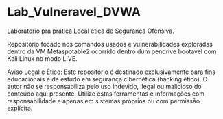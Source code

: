 # Lab_Vulneravel_DVWA
Laboratorio pra prática Local ética de Segurança Ofensiva.

Repositório focado nos comandos usados e vulnerabilidades exploradas dentro da VM Metaspotable2 ocorrido dentro dum pendrive bootavel com Kali Linux no modo LIVE.

Aviso Legal e Ético: Este repositório é destinado exclusivamente para fins educacionais e de estudo em segurança cibernética (hacking ético). O autor não se responsabiliza pelo uso indevido, ilegal ou malicioso do conteúdo aqui presente. Utilize estas ferramentas e informações com responsabilidade e apenas em sistemas próprios ou com permissão explícita.
